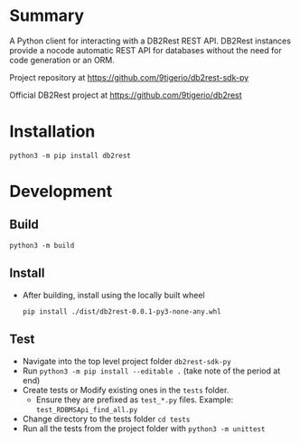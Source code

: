 # Summary
A Python client for interacting with a DB2Rest REST API.  DB2Rest instances provide a nocode automatic REST API for databases without the need for code generation or an ORM.

Project repository at https://github.com/9tigerio/db2rest-sdk-py

Official DB2Rest project at https://github.com/9tigerio/db2rest 

# Installation
`python3 -m pip install db2rest`

# Development
## Build
  `python3 -m build`

## Install 
- After building, install using the locally built wheel
 
  `pip install ./dist/db2rest-0.0.1-py3-none-any.whl`

## Test
- Navigate into the top level project folder `db2rest-sdk-py`
- Run `python3 -m pip install --editable .` (take note of the period at end)
- Create tests or Modify existing ones in the `tests` folder.
  - Ensure they are prefixed as `test_*.py` files. Example: `test_RDBMSApi_find_all.py`
- Change directory to the tests folder `cd tests`
- Run all the tests from the project folder with `python3 -m unittest`
